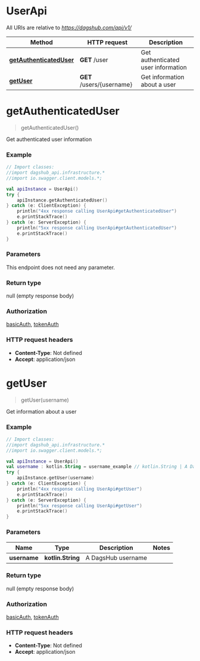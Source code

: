 # UserApi

All URIs are relative to *https://dagshub.com/api/v1/*

Method | HTTP request | Description
------------- | ------------- | -------------
[**getAuthenticatedUser**](UserApi.md#getAuthenticatedUser) | **GET** /user | Get authenticated user information
[**getUser**](UserApi.md#getUser) | **GET** /users/{username} | Get information about a user

<a name="getAuthenticatedUser"></a>
# **getAuthenticatedUser**
> getAuthenticatedUser()

Get authenticated user information

### Example
```kotlin
// Import classes:
//import dagshub_api.infrastructure.*
//import io.swagger.client.models.*;

val apiInstance = UserApi()
try {
    apiInstance.getAuthenticatedUser()
} catch (e: ClientException) {
    println("4xx response calling UserApi#getAuthenticatedUser")
    e.printStackTrace()
} catch (e: ServerException) {
    println("5xx response calling UserApi#getAuthenticatedUser")
    e.printStackTrace()
}
```

### Parameters
This endpoint does not need any parameter.

### Return type

null (empty response body)

### Authorization

[basicAuth](../README.md#basicAuth), [tokenAuth](../README.md#tokenAuth)

### HTTP request headers

 - **Content-Type**: Not defined
 - **Accept**: application/json

<a name="getUser"></a>
# **getUser**
> getUser(username)

Get information about a user

### Example
```kotlin
// Import classes:
//import dagshub_api.infrastructure.*
//import io.swagger.client.models.*;

val apiInstance = UserApi()
val username : kotlin.String = username_example // kotlin.String | A DagsHub username
try {
    apiInstance.getUser(username)
} catch (e: ClientException) {
    println("4xx response calling UserApi#getUser")
    e.printStackTrace()
} catch (e: ServerException) {
    println("5xx response calling UserApi#getUser")
    e.printStackTrace()
}
```

### Parameters

Name | Type | Description  | Notes
------------- | ------------- | ------------- | -------------
 **username** | **kotlin.String**| A DagsHub username |

### Return type

null (empty response body)

### Authorization

[basicAuth](../README.md#basicAuth), [tokenAuth](../README.md#tokenAuth)

### HTTP request headers

 - **Content-Type**: Not defined
 - **Accept**: application/json

